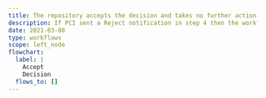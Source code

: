 ```yaml
---
title: The repository accepts the decision and takes no further action
description: If PCI sent a Reject notification in step 4 then the workflow ends here
date: 2021-03-08
type: workflows
scope: left_node
flowchart:
  label: |
    Accept
    Decision
  flows_to: []
---
```



